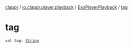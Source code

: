 [clappr](../../index.md) / [io.clappr.player.playback](../index.md) / [ExoPlayerPlayback](index.md) / [tag](.)

# tag

`val tag: `[`String`](https://kotlinlang.org/api/latest/jvm/stdlib/kotlin/-string/index.html)